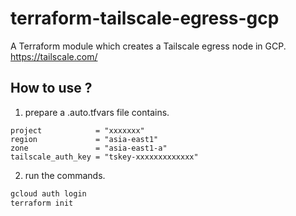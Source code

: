 # terraform-tailscale-egress-gcp

A Terraform module which creates a Tailscale egress node in GCP.
https://tailscale.com/

## How to use ?
1. prepare a .auto.tfvars file contains.
```
project            = "xxxxxxx"
region             = "asia-east1"
zone               = "asia-east1-a"
tailscale_auth_key = "tskey-xxxxxxxxxxxxx"
```

2. run the commands.
```bash
gcloud auth login
terraform init
```